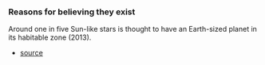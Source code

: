 
### Reasons for believing they exist
Around one in five Sun-like stars is thought to have an Earth-sized planet in its habitable zone (2013).
- [source](https://keckobservatory.org/one_in_five_stars_has_earth_sized_planet_in_habitable_zone/#:~:text=Artist%27s%20representation%20of%20the%20%E2%80%9Chabitable,Earth%20in%20the%20habitable%20zone.)